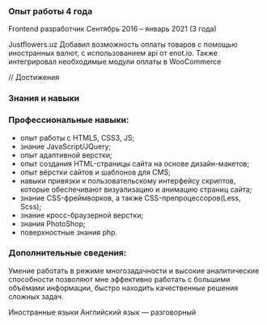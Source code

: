 ### Опыт работы 4 года
 Frontend разработчик Сентябрь 2016 –  январь 2021 (3 года)  

Justflowers.uz
Добавил возможность оплаты товаров с помощью иностранных валют, с использованием api от enot.io. Также интегрировал необходимые модули оплаты в WooCommerce

// Достижения

### Знания и навыки
### Профессиональные навыки:
* опыт работы с HTML5, CSS3, JS;
* знание JavaScript/JQuery;
* опыт адаптивной верстки;
* опыт создания HTML-страницы сайта на основе дизайн-макетов;
* опыт вёрстки сайтов и шаблонов для CMS;
* навыки привязки к пользовательскому интерфейсу скриптов, которые обеспечивают визуализацию и анимацию страниц сайта;
* знание CSS-фреймворков, а также CSS-препроцессоров(Less, Scss);
* знание кросс-браузерной верстки;
* знания PhotoShop;
* поверхностные знания php.

### Дополнительные сведения:
Умение работать в режиме многозадачности и высокие аналитические способности позволяют мне эффективно работать с большими объёмами информации, быстро находить качественные решения сложных задач.

Иностранные языки
Английский язык — разговорный
